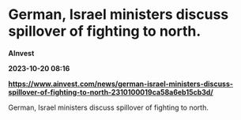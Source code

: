 # German, Israel ministers discuss spillover of fighting to north.
**AInvest**

**2023-10-20 08:16**

**https://www.ainvest.com/news/german-israel-ministers-discuss-spillover-of-fighting-to-north-2310100019ca58a6eb15cb3d/**

German, Israel ministers discuss spillover of fighting to north.